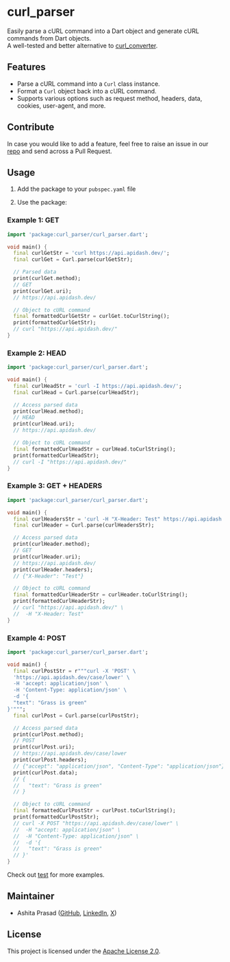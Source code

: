 # curl_parser

Easily parse a cURL command into a Dart object and generate cURL commands from Dart objects.  
A well-tested and better alternative to [curl_converter](https://pub.dev/packages/curl_converter).

## Features

- Parse a cURL command into a `Curl` class instance.
- Format a `Curl` object back into a cURL command.
- Supports various options such as request method, headers, data, cookies, user-agent, and more.

## Contribute

In case you would like to add a feature, feel free to raise an issue in our [repo](https://github.com/foss42/apidash/blob/main/packages/curl_parser/) and send across a Pull Request.

## Usage

1. Add the package to your `pubspec.yaml` file

2. Use the package:

### Example 1: GET

```dart
import 'package:curl_parser/curl_parser.dart';

void main() {
  final curlGetStr = 'curl https://api.apidash.dev/';
  final curlGet = Curl.parse(curlGetStr);

  // Parsed data
  print(curlGet.method);
  // GET
  print(curlGet.uri);
  // https://api.apidash.dev/

  // Object to cURL command
  final formattedCurlGetStr = curlGet.toCurlString();
  print(formattedCurlGetStr);
  // curl "https://api.apidash.dev/"
}
```

### Example 2: HEAD

```dart
import 'package:curl_parser/curl_parser.dart';

void main() {
  final curlHeadStr = 'curl -I https://api.apidash.dev/';
  final curlHead = Curl.parse(curlHeadStr);

  // Access parsed data
  print(curlHead.method);
  // HEAD
  print(curlHead.uri);
  // https://api.apidash.dev/

  // Object to cURL command
  final formattedCurlHeadStr = curlHead.toCurlString();
  print(formattedCurlHeadStr);
  // curl -I "https://api.apidash.dev/"
}
```

### Example 3: GET + HEADERS

```dart
import 'package:curl_parser/curl_parser.dart';

void main() {
  final curlHeadersStr = 'curl -H "X-Header: Test" https://api.apidash.dev/';
  final curlHeader = Curl.parse(curlHeadersStr);

  // Access parsed data
  print(curlHeader.method);
  // GET
  print(curlHeader.uri);
  // https://api.apidash.dev/
  print(curlHeader.headers);
  // {"X-Header": "Test"}

  // Object to cURL command
  final formattedCurlHeaderStr = curlHeader.toCurlString();
  print(formattedCurlHeaderStr);
  // curl "https://api.apidash.dev/" \
  //  -H "X-Header: Test"
}
```

### Example 4: POST

```dart
import 'package:curl_parser/curl_parser.dart';

void main() {
  final curlPostStr = r"""curl -X 'POST' \
  'https://api.apidash.dev/case/lower' \
  -H 'accept: application/json' \
  -H 'Content-Type: application/json' \
  -d '{
  "text": "Grass is green"
}'""";
  final curlPost = Curl.parse(curlPostStr);

  // Access parsed data
  print(curlPost.method);
  // POST
  print(curlPost.uri);
  // https://api.apidash.dev/case/lower
  print(curlPost.headers);
  // {"accept": "application/json", "Content-Type": "application/json"}
  print(curlPost.data);
  // {
  //   "text": "Grass is green"
  // }

  // Object to cURL command
  final formattedCurlPostStr = curlPost.toCurlString();
  print(formattedCurlPostStr);
  // curl -X POST "https://api.apidash.dev/case/lower" \
  //  -H "accept: application/json" \
  //  -H "Content-Type: application/json" \
  //  -d '{
  //   "text": "Grass is green"
  // }'
}
```

Check out [test](https://github.com/foss42/apidash/blob/main/packages/curl_parser/test/curl_parser_test.dart) for more examples.

## Maintainer

- Ashita Prasad ([GitHub](https://github.com/ashitaprasad), [LinkedIn](https://www.linkedin.com/in/ashitaprasad/), [X](https://x.com/ashitaprasad))

## License

This project is licensed under the [Apache License 2.0](https://github.com/foss42/apidash/blob/main/packages/curl_parser/LICENSE).
